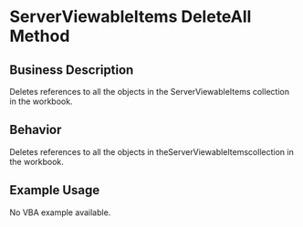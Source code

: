 # ServerViewableItems DeleteAll Method

## Business Description
Deletes references to all the objects in the ServerViewableItems collection in the workbook.

## Behavior
Deletes references to all the objects in  theServerViewableItemscollection in the workbook.

## Example Usage
No VBA example available.